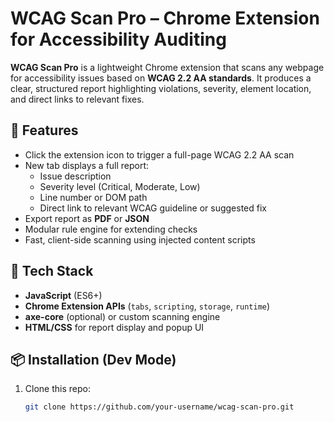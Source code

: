 # WCAG Scan Pro – Chrome Extension for Accessibility Auditing

**WCAG Scan Pro** is a lightweight Chrome extension that scans any webpage for accessibility issues based on **WCAG 2.2 AA standards**. It produces a clear, structured report highlighting violations, severity, element location, and direct links to relevant fixes.

## 🚀 Features

- Click the extension icon to trigger a full-page WCAG 2.2 AA scan
- New tab displays a full report:
  - Issue description
  - Severity level (Critical, Moderate, Low)
  - Line number or DOM path
  - Direct link to relevant WCAG guideline or suggested fix
- Export report as **PDF** or **JSON**
- Modular rule engine for extending checks
- Fast, client-side scanning using injected content scripts

## 🧰 Tech Stack

- **JavaScript** (ES6+)
- **Chrome Extension APIs** (`tabs`, `scripting`, `storage`, `runtime`)
- **axe-core** (optional) or custom scanning engine
- **HTML/CSS** for report display and popup UI

## 📦 Installation (Dev Mode)

1. Clone this repo:
   ```bash
   git clone https://github.com/your-username/wcag-scan-pro.git
